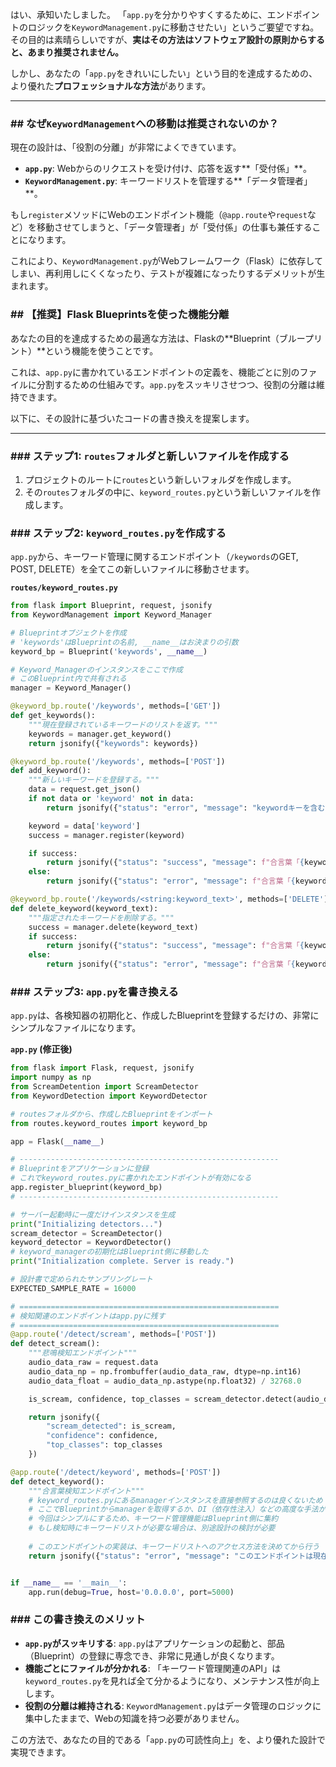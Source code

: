 はい、承知いたしました。
「`app.py`を分かりやすくするために、エンドポイントのロジックを`KeywordManagement.py`に移動させたい」というご要望ですね。その目的は素晴らしいですが、**実はその方法はソフトウェア設計の原則からすると、あまり推奨されません。**

しかし、あなたの「`app.py`をきれいにしたい」という目的を達成するための、より優れた**プロフェッショナルな方法**があります。

-----

### \#\# なぜ`KeywordManagement`への移動は推奨されないのか？

現在の設計は、「役割の分離」が非常によくできています。

  * **`app.py`**: Webからのリクエストを受け付け、応答を返す\*\*「受付係」\*\*。
  * **`KeywordManagement.py`**: キーワードリストを管理する\*\*「データ管理者」\*\*。

もし`register`メソッドにWebのエンドポイント機能（`@app.route`や`request`など）を移動させてしまうと、「データ管理者」が「受付係」の仕事も兼任することになります。

これにより、`KeywordManagement.py`がWebフレームワーク（Flask）に依存してしまい、再利用しにくくなったり、テストが複雑になったりするデメリットが生まれます。

### \#\# 【推奨】Flask Blueprintsを使った機能分離

あなたの目的を達成するための最適な方法は、Flaskの\*\*Blueprint（ブループリント）\*\*という機能を使うことです。

これは、`app.py`に書かれているエンドポイントの定義を、機能ごとに別のファイルに分割するための仕組みです。`app.py`をスッキリさせつつ、役割の分離は維持できます。

以下に、その設計に基づいたコードの書き換えを提案します。

-----

### \#\#\# ステップ1: `routes`フォルダと新しいファイルを作成する

1.  プロジェクトのルートに`routes`という新しいフォルダを作成します。
2.  その`routes`フォルダの中に、`keyword_routes.py`という新しいファイルを作成します。

### \#\#\# ステップ2: `keyword_routes.py`を作成する

`app.py`から、キーワード管理に関するエンドポイント（`/keywords`のGET, POST, DELETE）を全てこの新しいファイルに移動させます。

**`routes/keyword_routes.py`**

```python
from flask import Blueprint, request, jsonify
from KeywordManagement import Keyword_Manager

# Blueprintオブジェクトを作成
# 'keywords'はBlueprintの名前, __name__はお決まりの引数
keyword_bp = Blueprint('keywords', __name__)

# Keyword_Managerのインスタンスをここで作成
# このBlueprint内で共有される
manager = Keyword_Manager()

@keyword_bp.route('/keywords', methods=['GET'])
def get_keywords():
    """現在登録されているキーワードのリストを返す。"""
    keywords = manager.get_keyword()
    return jsonify({"keywords": keywords})

@keyword_bp.route('/keywords', methods=['POST'])
def add_keyword():
    """新しいキーワードを登録する。"""
    data = request.get_json()
    if not data or 'keyword' not in data:
        return jsonify({"status": "error", "message": "keywordキーを含むJSONデータが必要です。"}), 400

    keyword = data['keyword']
    success = manager.register(keyword)

    if success:
        return jsonify({"status": "success", "message": f"合言葉「{keyword}」を登録しました。"})
    else:
        return jsonify({"status": "error", "message": f"合言葉「{keyword}」の登録に失敗しました。すでに登録済みか、無効なキーワードです。"}), 409

@keyword_bp.route('/keywords/<string:keyword_text>', methods=['DELETE'])
def delete_keyword(keyword_text):
    """指定されたキーワードを削除する。"""
    success = manager.delete(keyword_text)
    if success:
        return jsonify({"status": "success", "message": f"合言葉「{keyword_text}」を削除しました。"})
    else:
        return jsonify({"status": "error", "message": f"合言葉「{keyword_text}」が見つかりませんでした。"}), 404
```

### \#\#\# ステップ3: `app.py`を書き換える

`app.py`は、各検知器の初期化と、作成したBlueprintを登録するだけの、非常にシンプルなファイルになります。

**`app.py` (修正後)**

```python
from flask import Flask, request, jsonify
import numpy as np
from ScreamDetention import ScreamDetector
from KeywordDetection import KeywordDetector

# routesフォルダから、作成したBlueprintをインポート
from routes.keyword_routes import keyword_bp

app = Flask(__name__)

# ----------------------------------------------------------
# Blueprintをアプリケーションに登録
# これでkeyword_routes.pyに書かれたエンドポイントが有効になる
app.register_blueprint(keyword_bp)
# ----------------------------------------------------------

# サーバー起動時に一度だけインスタンスを生成
print("Initializing detectors...")
scream_detector = ScreamDetector()
keyword_detector = KeywordDetector()
# keyword_managerの初期化はBlueprint側に移動した
print("Initialization complete. Server is ready.")

# 設計書で定められたサンプリングレート
EXPECTED_SAMPLE_RATE = 16000

# ==========================================================
# 検知関連のエンドポイントはapp.pyに残す
# ==========================================================
@app.route('/detect/scream', methods=['POST'])
def detect_scream():
    """悲鳴検知エンドポイント"""
    audio_data_raw = request.data
    audio_data_np = np.frombuffer(audio_data_raw, dtype=np.int16)
    audio_data_float = audio_data_np.astype(np.float32) / 32768.0

    is_scream, confidence, top_classes = scream_detector.detect(audio_data_float, EXPECTED_SAMPLE_RATE)

    return jsonify({
        "scream_detected": is_scream,
        "confidence": confidence,
        "top_classes": top_classes
    })

@app.route('/detect/keyword', methods=['POST'])
def detect_keyword():
    """合言葉検知エンドポイント"""
    # keyword_routes.pyにあるmanagerインスタンスを直接参照するのは良くないため
    # ここでBlueprintからmanagerを取得するか、DI（依存性注入）などの高度な手法が必要になる
    # 今回はシンプルにするため、キーワード管理機能はBlueprint側に集約
    # もし検知時にキーワードリストが必要な場合は、別途設計の検討が必要
    
    # このエンドポイントの実装は、キーワードリストへのアクセス方法を決めてから行う
    return jsonify({"status": "error", "message": "このエンドポイントは現在実装中です。"}), 501


if __name__ == '__main__':
    app.run(debug=True, host='0.0.0.0', port=5000)
```

### \#\#\# この書き換えのメリット

  * **`app.py`がスッキリする**: `app.py`はアプリケーションの起動と、部品（Blueprint）の登録に専念でき、非常に見通しが良くなります。
  * **機能ごとにファイルが分かれる**: 「キーワード管理関連のAPI」は`keyword_routes.py`を見れば全て分かるようになり、メンテナンス性が向上します。
  * **役割の分離は維持される**: `KeywordManagement.py`はデータ管理のロジックに集中したままで、Webの知識を持つ必要がありません。

この方法で、あなたの目的である「`app.py`の可読性向上」を、より優れた設計で実現できます。